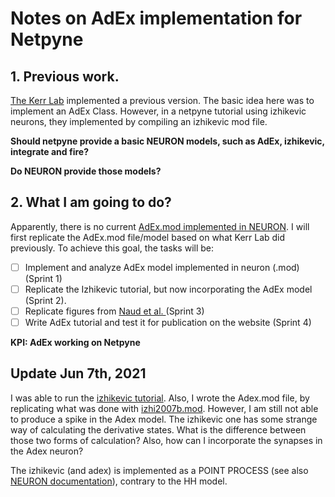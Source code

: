 # Notes on AdEx implementation for Netpyne

## 1. Previous work. 
[The Kerr Lab](https://github.com/thekerrlab/netpyne/blob/add-adexp-example/doc/source/code/adExp.py) implemented a previous version.  The basic idea here was to implement an AdEx Class.  However, in a netpyne tutorial using izhikevic neurons, they implemented by compiling an izhikevic mod file.

   __Should netpyne provide a basic NEURON models, such as AdEx, izhikevic, integrate and fire?__

   __Do NEURON provide those models?__


## 2. What I am going to do?
 Apparently, there is no current [AdEx.mod implemented in NEURON](https://senselab.med.yale.edu/modeldb/ShowModel?model=147141). I will first replicate the AdEx.mod file/model based on what Kerr Lab did previously.
To achieve this goal, the tasks will be:
- [ ] Implement and analyze AdEx model implemented in neuron (.mod) (Sprint 1)
- [ ] Replicate the Izhikevic tutorial, but now incorporating the AdEx model (Sprint 2).
- [ ] Replicate figures from [Naud et al. ](https://www.ncbi.nlm.nih.gov/pmc/articles/PMC2798047/) (Sprint 3)
- [ ] Write AdEx tutorial and test it for publication on the website (Sprint 4)

**KPI: AdEx working on Netpyne**

## Update Jun 7th, 2021
 I was able to run the [izhikevic tutorial](http://www.netpyne.org/tutorial.html#tutorial-4-using-a-simplified-cell-model-izhikevich).  Also, I wrote the Adex.mod file, by replicating what was done with [izhi2007b.mod](http://www.netpyne.org/_downloads/803a7312bae028b7a24ba7f3e28de705/izhi2007b.mod).  However, I am still not able to produce a spike in the Adex model.  The izhikevic one has some strange way of calculating the derivative states.  What is the difference between those two forms of calculation?  Also, how can I incorporate the synapses in the Adex neuron?
   
The izhikevic (and adex) is implemented as a POINT PROCESS (see also [NEURON documentation](https://www.neuron.yale.edu/neuron/static/py_doc/modelspec/programmatic/mechanisms/nmodl.html)), contrary to the HH model.


